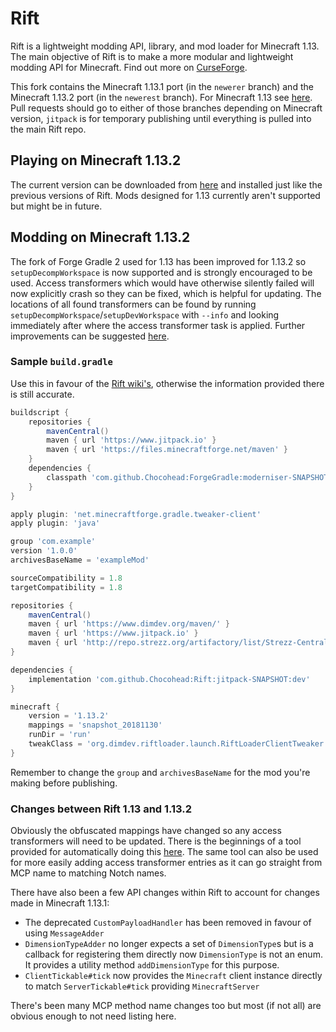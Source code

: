 # Rift
Rift is a lightweight modding API, library, and mod loader for Minecraft 1.13. The main objective of Rift is to make a more modular and lightweight modding API for Minecraft. Find out more on [CurseForge](https://minecraft.curseforge.com/projects/rift).

This fork contains the Minecraft 1.13.1 port (in the `newerer` branch) and the Minecraft 1.13.2 port (in the `newerest` branch). For Minecraft 1.13 see [here](https://github.com/DimensionalDevelopment/Rift). Pull requests should go to either of those branches depending on Minecraft version, `jitpack` is for temporary publishing until everything is pulled into the main Rift repo.


## Playing on Minecraft 1.13.2
The current version can be downloaded from [here](https://jitpack.io/com/github/Chocohead/Rift/jitpack-SNAPSHOT/Rift-jitpack-SNAPSHOT.jar) and installed just like the previous versions of Rift. Mods designed for 1.13 currently aren't supported but might be in future.


## Modding on Minecraft 1.13.2
The fork of Forge Gradle 2 used for 1.13 has been improved for 1.13.2 so `setupDecompWorkspace` is now supported and is strongly encouraged to be used. Access transformers which would have otherwise silently failed will now explicitly crash so they can be fixed, which is helpful for updating. The locations of all found transformers can be found by running `setupDecompWorkspace`/`setupDevWorkspace` with `--info` and looking immediately after where the access transformer task is applied. Further improvements can be suggested [here](https://github.com/Chocohead/ForgeGradle/issues).

### Sample `build.gradle`
Use this in favour of the [Rift wiki's](https://github.com/DimensionalDevelopment/Rift/wiki/Making-mods-with-Rift#mod-structure), otherwise the information provided there is still accurate.
```groovy
buildscript {
	repositories {
		mavenCentral()
		maven { url 'https://www.jitpack.io' }
		maven { url 'https://files.minecraftforge.net/maven' }
	}
	dependencies {
		classpath 'com.github.Chocohead:ForgeGradle:moderniser-SNAPSHOT'
	}
}

apply plugin: 'net.minecraftforge.gradle.tweaker-client'
apply plugin: 'java'

group 'com.example'
version '1.0.0'
archivesBaseName = 'exampleMod'

sourceCompatibility = 1.8
targetCompatibility = 1.8

repositories {
	mavenCentral()
	maven { url 'https://www.dimdev.org/maven/' }
	maven { url 'https://www.jitpack.io' }
	maven { url 'http://repo.strezz.org/artifactory/list/Strezz-Central' }
}

dependencies {
	implementation 'com.github.Chocohead:Rift:jitpack-SNAPSHOT:dev'
}

minecraft {
	version = '1.13.2'
	mappings = 'snapshot_20181130'
	runDir = 'run'
	tweakClass = 'org.dimdev.riftloader.launch.RiftLoaderClientTweaker'
}
```
Remember to change the `group` and `archivesBaseName` for the mod you're making before publishing.

### Changes between Rift 1.13 and 1.13.2
Obviously the obfuscated mappings have changed so any access transformers will need to be updated. There is the beginnings of a tool provided for automatically doing this [here](https://github.com/Chocohead/Rift/blob/newerest/src/debug/java/com/chocohead/rift/AccessTransformerUpdater.java). The same tool can also be used for more easily adding access transformer entries as it can go straight from MCP name to matching Notch names.

There have also been a few API changes within Rift to account for changes made in Minecraft 1.13.1:
* The deprecated `CustomPayloadHandler` has been removed in favour of using `MessageAdder`
* `DimensionTypeAdder` no longer expects a set of `DimensionType`s but is a callback for registering them directly now `DimensionType` is not an enum. It provides a utility method `addDimensionType` for this purpose.
* `ClientTickable#tick` now provides the `Minecraft` client instance directly to match `ServerTickable#tick` providing `MinecraftServer`

There's been many MCP method name changes too but most (if not all) are obvious enough to not need listing here.
